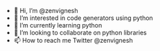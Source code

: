 - 👋 Hi, I’m @zenvignesh
- 👀 I’m interested in code generators using python
- 🌱 I’m currently learning python
- 💞️ I’m looking to collaborate on python libraries
- 📫 How to reach me Twitter @zenvignesh

<!---
zenvignesh/zenvignesh is a ✨ special ✨ repository because its `README.md` (this file) appears on your GitHub profile.
You can click the Preview link to take a look at your changes.
--->
